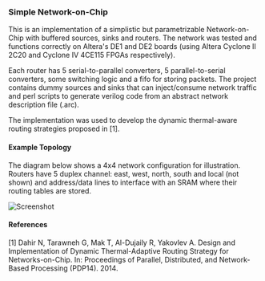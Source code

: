 ### Simple Network-on-Chip

This is an implementation of a simplistic but parametrizable Network-on-Chip with buffered sources, sinks and routers. The network was tested and functions correctly on Altera's DE1 and DE2 boards (using Altera Cyclone II 2C20 and Cyclone IV 4CE115 FPGAs respectively).

Each router has 5 serial-to-parallel converters, 5 parallel-to-serial converters, some switching logic and a fifo for storing packets. The project contains dummy sources and sinks that can inject/consume network traffic and perl scripts to generate verilog code from an abstract network description file (.arc).

The implementation was used to develop the dynamic thermal-aware routing strategies proposed in [1].

#### Example Topology

The diagram below shows a 4x4 network configuration for illustration. Routers have 5 duplex channel: east, west, north, south and local (not shown) and address/data lines to interface with an SRAM where their routing tables are stored.

![Screenshot](https://raw.github.com/gtarawneh/simpnoc/master/diagrams/diagram1.png "Example Topology")

#### References

[1] Dahir N, Tarawneh G, Mak T, Al-Dujaily R, Yakovlev A. Design and Implementation of Dynamic Thermal-Adaptive Routing Strategy for Networks-on-Chip. In: Proceedings of Parallel, Distributed, and Network-Based Processing (PDP14). 2014.

